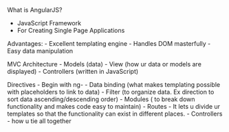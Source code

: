 What is AngularJS?
  - JavaScript Framework
  - For Creating Single Page Applications

  Advantages:
    - Excellent templating engine
    - Handles DOM masterfully
    - Easy data manipulation

  MVC Architecture
    - Models (data)
    - View (how ur data or models are displayed)
    - Controllers (written in JavaScript)

  Directives
    - Begin with ng-
    - Data binding (what makes templating possible with placeholders to link to data)
    - Filter (to organize data. Ex direction to sort data ascending/descending order)
    - Modules ( to break down functionality and makes code easy to maintain)
    - Routes - It lets u divide ur templates so that the functionality can exist in different places.
    - Controllers - how u tie all together
